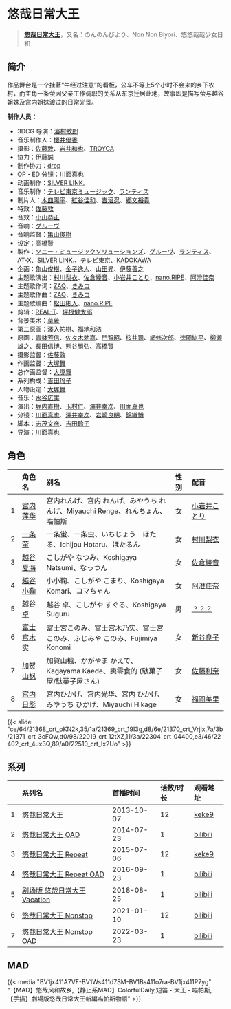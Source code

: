 # 悠哉日常大王


> <u>**[悠哉日常大王](https://bgm.tv/subject/78405)**</u>，又名：のんのんびより、Non Non Biyori、悠悠哉哉少女日和

## 简介

作品舞台是一个挂著“牛经过注意”的看板，公车不等上5个小时不会来的乡下农村，而主角一条萤因父亲工作调职的关系从东京迁居此地，故事即是描写萤与越谷姐妹及宫内姐妹渡过的日常光景。

**制作人员：**
- 3DCG 导演：[濱村敏郎](https://bgm.tv/person/25051)
- 音乐制作人：[櫻井優香](https://bgm.tv/person/3666)
- 摄影：[佐藤敦](https://bgm.tv/person/5991)、[岩井和也](https://bgm.tv/person/3454)、[TROYCA](https://bgm.tv/person/13989)
- 协力：[伊藤誠](https://bgm.tv/person/8868)
- 制作协力：[drop](https://bgm.tv/person/33567)
- OP・ED 分镜：[川面真也](https://bgm.tv/person/7866)
- 动画制作：[SILVER LINK.](https://bgm.tv/person/6352)
- 音乐制作：[テレビ東京ミュージック](https://bgm.tv/person/35)、[ランティス](https://bgm.tv/person/57)
- 制片人：[木皿陽平](https://bgm.tv/person/45258)、[紅谷佳和](https://bgm.tv/person/48956)、[吉沼忍](https://bgm.tv/person/11830)、[郷文裕貴](https://bgm.tv/person/25279)
- 特效：[佐藤敦](https://bgm.tv/person/5991)
- 音效：[小山恭正](https://bgm.tv/person/19185)
- 音响：[グルーヴ](https://bgm.tv/person/23710)
- 音响监督：[亀山俊樹](https://bgm.tv/person/77)
- 设定：[高橋賢](https://bgm.tv/person/12196)
- 製作：[ソニー・ミュージックソリューションズ](https://bgm.tv/person/28606)、[グルーヴ](https://bgm.tv/person/23710)、[ランティス](https://bgm.tv/person/57)、[AT-X](https://bgm.tv/person/230)、[SILVER LINK.](https://bgm.tv/person/6352)、[テレビ東京](https://bgm.tv/person/188)、[KADOKAWA](https://bgm.tv/person/19306)
- 企画：[亀山俊樹](https://bgm.tv/person/77)、[金子逸人](https://bgm.tv/person/18958)、[山田昇](https://bgm.tv/person/38186)、[伊藤善之](https://bgm.tv/person/52)
- 主题歌演出：[村川梨衣](https://bgm.tv/person/9096)、[佐倉綾音](https://bgm.tv/person/5745)、[小岩井ことり](https://bgm.tv/person/7837)、[nano.RIPE](https://bgm.tv/person/6400)、[阿澄佳奈](https://bgm.tv/person/4868)
- 主题歌作词：[ZAQ](https://bgm.tv/person/8336)、[きみコ](https://bgm.tv/person/9770)
- 主题歌作曲：[ZAQ](https://bgm.tv/person/8336)、[きみコ](https://bgm.tv/person/9770)
- 主题歌编曲：[松田彬人](https://bgm.tv/person/7143)、[nano.RIPE](https://bgm.tv/person/6400)
- 剪辑：[REAL-T](https://bgm.tv/person/46772)、[坪根健太郎](https://bgm.tv/person/11745)
- 背景美术：[草薙](https://bgm.tv/person/5992)
- 第二原画：[澤入祐樹](https://bgm.tv/person/14244)、[福地和浩](https://bgm.tv/person/35745)
- 原画：[青鉢芳信](https://bgm.tv/person/25851)、[佐々木勅嘉](https://bgm.tv/person/20242)、[門智昭](https://bgm.tv/person/3034)、[桜井司](https://bgm.tv/person/3759)、[網修次郎](https://bgm.tv/person/56417)、[徳岡紘平](https://bgm.tv/person/31749)、[柳瀬雄之](https://bgm.tv/person/2435)、[長田信博](https://bgm.tv/person/41812)、[熊谷勝弘](https://bgm.tv/person/12790)、[高橋賢](https://bgm.tv/person/12196)
- 摄影监督：[佐藤敦](https://bgm.tv/person/5991)
- 作画监督：[大塚舞](https://bgm.tv/person/2901)
- 总作画监督：[大塚舞](https://bgm.tv/person/2901)
- 系列构成：[吉田玲子](https://bgm.tv/person/508)
- 人物设定：[大塚舞](https://bgm.tv/person/2901)
- 音乐：[水谷広実](https://bgm.tv/person/2839)
- 演出：[堀内直樹](https://bgm.tv/person/12364)、[玉村仁](https://bgm.tv/person/13927)、[澤井幸次](https://bgm.tv/person/909)、[川面真也](https://bgm.tv/person/7866)
- 分镜：[川面真也](https://bgm.tv/person/7866)、[澤井幸次](https://bgm.tv/person/909)、[岩崎良明](https://bgm.tv/person/150)、[錦織博](https://bgm.tv/person/388)
- 脚本：[志茂文彦](https://bgm.tv/person/63)、[吉田玲子](https://bgm.tv/person/508)
- 导演：[川面真也](https://bgm.tv/person/7866)

## 角色

|     |   角色名   |   别名  | 性别 |  配音  |
|:--- |:------  |:----      |:---  |:--   |
| 1 | [宫内莲华](https://bgm.tv/character/21368) | 宮内れんげ、宮内 れんげ、みやうち れんげ、Miyauchi Renge、れんちょん、喵帕斯 | 女 | [小岩井ことり](https://bgm.tv/person/7837) |
| 2 | [一条萤](https://bgm.tv/character/21369) | 一条蛍、一条虫、いちじょう　ほたる、Ichijou Hotaru、ほたるん | 女 | [村川梨衣](https://bgm.tv/person/9096) |
| 3 | [越谷夏海](https://bgm.tv/character/21370) | こしがや なつみ、Koshigaya Natsumi、なっつん | 女 | [佐倉綾音](https://bgm.tv/person/5745) |
| 4 | [越谷小鞠](https://bgm.tv/character/21371) | 小小鞠、こしがや こまり、Koshigaya Komari、コマちゃん | 女 | [阿澄佳奈](https://bgm.tv/person/4868) |
| 5 | [越谷卓](https://bgm.tv/character/22019) | 越谷 卓、こしがや すぐる、Koshigaya Suguru | 男 | [？？？](https://bgm.tv/person/13698) |
| 6 | [富士宫木实](https://bgm.tv/character/22304) | 富士宮このみ、富士宫木乃实、富士宮このみ、ふじみや このみ、Fujimiya Konomi | 女 | [新谷良子](https://bgm.tv/person/4305) |
| 7 | [加贺山枫](https://bgm.tv/character/22402) | 加賀山楓、かがやま かえで、Kagayama Kaede、卖零食的 (駄菓子屋/駄菓子屋さん) | 女 | [佐藤利奈](https://bgm.tv/person/4670) |
| 8 | [宫内日影](https://bgm.tv/character/22510) | 宮内ひかげ、宫内光华、宮内 ひかげ、みやうち ひかげ、Miyauchi Hikage | 女 | [福圓美里](https://bgm.tv/person/4372) |

{{< slide "ce/64/21368_crt_oKN2k,35/1a/21369_crt_19I3g,d8/6e/21370_crt_Vrjlx,7a/3b/21371_crt_3cFQw,d0/98/22019_crt_12tXZ,11/3a/22304_crt_04400,e3/46/22402_crt_4ux3Q,89/a0/22510_crt_lx2Uo" >}}

## 系列

|     | 系列名                 | 首播时间       | 话数/时长 | 观看地址                                                       |
| :-- | :------------------ | :--------- | :---- | :--------------------------------------------------------- |
| 1   |[悠哉日常大王](https://bgm.tv/subject/78405)| 2013-10-07 | 12    | [keke9](https://www.keke9.app/play/23651-4-183885.html)    |
| 2   |[悠哉日常大王 OAD](https://bgm.tv/subject/86895)| 2014-07-23 | 1     | [bilibili](https://www.bilibili.com/video/BV1VW411m73w)    |
| 3   |[悠哉日常大王 Repeat](https://bgm.tv/subject/101442)| 2015-07-06 | 12    | [keke9](https://www.keke9.app/play/23650-4-183873.html)    |
| 4   |[悠哉日常大王 Repeat OAD](https://bgm.tv/subject/165738)| 2016-09-23 | 1     | [bilibili](https://www.bilibili.com/bangumi/play/ss5567)   |
| 5   |[剧场版 悠哉日常大王 Vacation](https://bgm.tv/subject/215618)| 2018-08-25 | 1     | [bilibili](https://www.bilibili.com/bangumi/play/ss26632)  |
| 6   |[悠哉日常大王 Nonstop](https://bgm.tv/subject/282684)| 2021-01-10 | 12    | [bilibili](https://www.bilibili.com/bangumi/play/ep374717) |
| 7   |[悠哉日常大王 Nonstop OAD](https://bgm.tv/subject/343176)| 2022-03-23 | 1     | [bilibili](https://www.bilibili.com/video/BV1xS4y117e2)    |


## MAD

{{< media  "BV1jx411A7VF-BV1Ws411d7SM-BV1Bs411o7ra-BV1jx411P7yg" 
"【MAD】悠哉风和故乡,【静止系MAD】ColorfulDaily,短笛・大王・喵帕斯,【手描】劇場版悠哉日常大王新編喵帕斯物語" >}}
